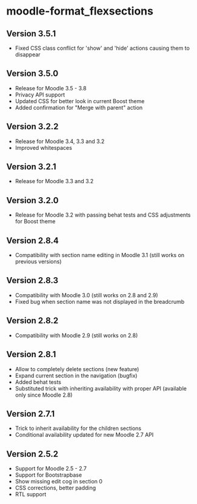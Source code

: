 moodle-format_flexsections
==========================

Version 3.5.1
-------------

- Fixed CSS class conflict for 'show' and 'hide' actions causing them to disappear

Version 3.5.0
-------------

- Release for Moodle 3.5 - 3.8
- Privacy API support
- Updated CSS for better look in current Boost theme
- Added confirmation for "Merge with parent" action

Version 3.2.2
-------------

- Release for Moodle 3.4, 3.3 and 3.2
- Improved whitespaces

Version 3.2.1
-------------

- Release for Moodle 3.3 and 3.2

Version 3.2.0
-------------

- Release for Moodle 3.2 with passing behat tests and CSS adjustments for Boost theme

Version 2.8.4
-------------

- Compatibility with section name editing in Moodle 3.1 (still works on previous
  versions)

Version 2.8.3
-------------

- Compatibility with Moodle 3.0 (still works on 2.8 and 2.9)
- Fixed bug when section name was not displayed in the breadcrumb

Version 2.8.2
-------------

- Compatibility with Moodle 2.9 (still works on 2.8)

Version 2.8.1
-------------

- Allow to completely delete sections (new feature)
- Expand current section in the navigation (bugfix)
- Added behat tests
- Substituted trick with inheriting availability with proper
  API (available only since Moodle 2.8)

Version 2.7.1
-------------

- Trick to inherit availability for the children sections
- Conditional availability updated for new Moodle 2.7 API

Version 2.5.2
-------------

- Support for Moodle 2.5 - 2.7
- Support for Bootstrapbase
- Show missing edit cog in section 0
- CSS corrections, better padding
- RTL support

